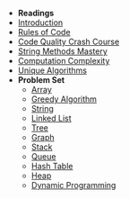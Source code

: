 <!-- TODO: Complete with your own sidebar structure and enable sidebar in index.html - or delete this file. -->
- **Readings**
- [Introduction](README.md "Introduction - kunjiajia")
- [Rules of Code](rules-of-code.md "Rules of Code - kunjiajia")
- [Code Quality Crash Course](12-tricks-to-improve-code-quality.md "Code Quality Tricks - kunjiajia")
- [String Methods Mastery](string-methods-mastery.md "String Methods Mastery - kunjiajia")
- [Computation Complexity](computational-complexity.md "Computation Complexity - kunjiajia")
- [Unique Algorithms](unique-algo.md "Unique Algorithms - kunjiajia")
- **Problem Set**
    - [Array](array.md "Array - kunjiajia")
    - [Greedy Algorithm](greedy-algo.md "Greedy Algorithm - kunjiajia")
    - [String](string.md "String - kunjiajia")
    - [Linked List](linked-list.md "Linked List - kunjiajia")
    - [Tree](tree.md "Tree - kunjiajia")
    - [Graph](graph.md "Graph  - kunjiajia")
    - [Stack](stack.md "Stack  - kunjiajia")
    - [Queue](queue.md "Queue  - kunjiajia")
    - [Hash Table](hash-table.md "Hash Tables  - kunjiajia")
    - [Heap](heap.md "Heap - kunjiajia")
    - [Dynamic Programming](dp.md "Dynamic Programming - kunjiajia")